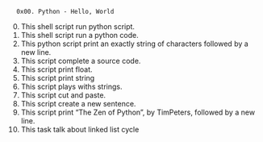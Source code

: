       0x00. Python - Hello, World

0) This shell script run python script.
1) This shell script run a python code.
2) This python script print an exactly string of characters followed by a new line.
3) This script complete a source code.
4) This script print float.
5) This script print string
6) This script plays withs strings.
7) This script cut and paste.
8) This script create a new sentence.
9) This script print “The Zen of Python”, by TimPeters, followed by a new line.
10) This task talk about linked list cycle

